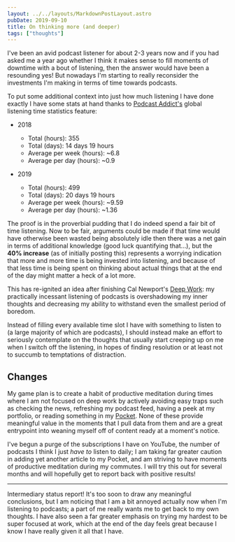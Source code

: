 ```yaml
---
layout: ../../layouts/MarkdownPostLayout.astro
pubDate: 2019-09-10
title: On thinking more (and deeper)
tags: ["thoughts"]
---
```

I've been an avid podcast listener for about 2-3 years now and if you had asked me a year ago whether I think it makes sense to fill moments of downtime with a bout of listening, then the answer would have been a resounding yes! But nowadays I'm starting to really reconsider the investments I'm making in terms of time towards podcasts.

To put some additional context into just how much listening I have done exactly I have some stats at hand thanks to [Podcast Addict's](https://play.google.com/store/apps/details?id=com.bambuna.podcastaddict) global listening time statistics feature:

- 2018
  - Total (hours): 355
  - Total (days): 14 days 19 hours
  - Average per week (hours): ~6.8
  - Average per day (hours): ~0.9

- 2019
  - Total (hours): 499
  - Total (days): 20 days 19 hours
  - Average per week (hours): ~9.59
  - Average per day (hours): ~1.36

The proof is in the proverbial pudding that I do indeed spend a fair bit of time listening. Now to be fair, arguments could be made if that time would have otherwise been wasted being absolutely idle then there was a net gain in terms of additional knowledge (good luck quantifying that...), but the **40% increase** (as of initially posting this) represents a worrying indication that more and more time is being invested into listening, and because of that less time is being spent on thinking about actual things that at the end of the day might matter a heck of a lot more.

This has re-ignited an idea after finishing Cal Newport's [Deep Work](http://www.calnewport.com/books/deep-work/): my practically incessant listening of podcasts is overshadowing my inner thoughts and decreasing my ability to withstand even the smallest period of boredom.

Instead of filling every available time slot I have with something to listen to (a large majority of which are podcasts), I should instead make an effort to seriously contemplate on the thoughts that usually start creeping up on me when I switch off the listening, in hopes of finding resolution or at least not to succumb to temptations of distraction.

## Changes

My game plan is to create a habit of productive meditation during times where I am not focused on deep work by actively avoiding easy traps such as checking the news, refreshing my podcast feed, having a peek at my portfolio, or reading something in my [Pocket](https://getpocket.com/). None of these provide meaningful value in the moments that I pull data from them and are a great entrypoint into weaning myself off of content ready at a moment's notice.

I've begun a purge of the subscriptions I have on YouTube, the number of podcasts I think I just _have to_ listen to daily; I am taking far greater caution in adding yet another article to my Pocket, and am striving to have moments of productive meditation during my commutes. I will try this out for several months and will hopefully get to report back with positive results!

---

Intermediary status report! It's too soon to draw any meaningful conclusions, but I am noticing that I am a bit annoyed actually now when I'm listening to podcasts; a part of me really wants me to get back to my own thoughts. I have also seen a far greater emphasis on trying my hardest to be super focused at work, which at the end of the day feels great because I know I have really given it all that I have.
